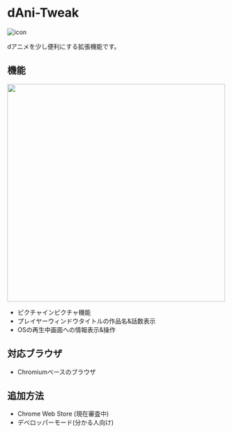# dAni-Tweak
![icon](https://github.com/kawa-nobu/dAni-Tweak/assets/44832116/c579f1f6-aa2f-4ea6-8ba5-9260475cee42)

dアニメを少し便利にする拡張機能です。
## 機能
<img width="500" src="https://github.com/kawa-nobu/dAni-Tweak/assets/44832116/63e6b666-5606-4085-a398-1a0fef3eb64a">

* ピクチャインピクチャ機能
* プレイヤーウィンドウタイトルの作品名&話数表示
* OSの再生中画面への情報表示&操作

## 対応ブラウザ
* Chromiumベースのブラウザ

## 追加方法
* Chrome Web Store (現在審査中)
* デベロッパーモード(分かる人向け)
